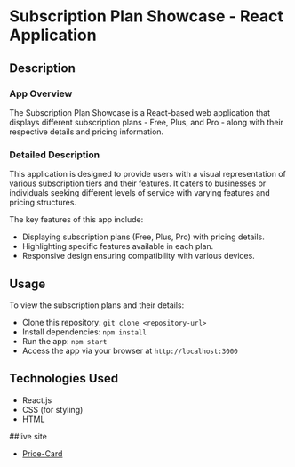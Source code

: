# Subscription Plan Showcase - React Application

## Description

### App Overview

The Subscription Plan Showcase is a React-based web application that displays different subscription plans - Free, Plus, and Pro - along with their respective details and pricing information.

### Detailed Description

This application is designed to provide users with a visual representation of various subscription tiers and their features. It caters to businesses or individuals seeking different levels of service with varying features and pricing structures.

The key features of this app include:
- Displaying subscription plans (Free, Plus, Pro) with pricing details.
- Highlighting specific features available in each plan.
- Responsive design ensuring compatibility with various devices.

## Usage

To view the subscription plans and their details:
- Clone this repository: `git clone <repository-url>`
- Install dependencies: `npm install`
- Run the app: `npm start`
- Access the app via your browser at `http://localhost:3000`

## Technologies Used

- React.js
- CSS (for styling)
- HTML

##live site

- [Price-Card](https://price-card-psi.vercel.app/) 
